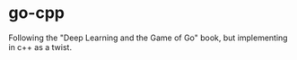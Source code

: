# go-cpp
Following the "Deep Learning and the Game of Go" book, but implementing in c++ as a twist.
